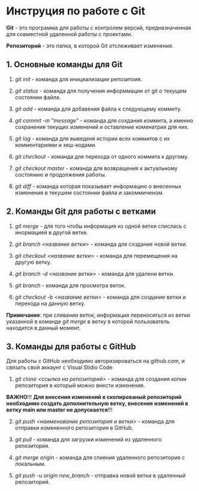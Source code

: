 # Инструция по работе с Git #

**Git** - это программа для работы с контролем версий, предназначенная для совместной удаленной работы с проектами.

**Репозиторий** - это папка, в которой Git отслеживает изменения.

## 1. Основные команды для Git

1. *git init* - команда для инициализации репозитоия.

2. *git status* - команда для получения информмации от git о текущем состоянии файла.

3. *git add* - команда для добавения файла к следующему коммиту.

4. *git commit -m "message"* - команда для сохдания коммита, а именно сохранения текущих изменений и оставление коменатрия для них.

5. *git log* - команда для выведеня истории всех коммитов с их комментариями и хеш-кодами.

6. *git checkout* - команда для перехода от одного коммита к другому.

7. *git checkout master* - команда для возвращения к актуальному состоянию и продолжения работы.

8. *git diff* - команда которая показывает информацию о внесенных изменения в текушем состоянии файла и закоммиченом.

## 2. Команды Git для работы с ветками

1. *git merge* - для того чтобы информация из одной ветки слислась с инормацией в другой ветке.

2. *git branch <название ветки>* - команда для создание новой ветки.

3. *git checkout <название ветки>* - команда для перемещения на другую ветку.

4. *git branch -d <название ветки>* - команда для удалени ветки.

5. *git branch* - команда для просмотра веток.

6. *git checkout -b <название ветки>* - команда для создание ветки и перехода на данную ветку.

**Примечание**: при сливании веток, информация переноситься из ветки указанной в команде *git merge* в ветку в которой пользователь находится в данный момент.

## 3. Команды для работы с GitHub

Для работы с GitHub необходимо авторизироваться на github.com, и связать свой аккаунт с Visual Stidio Code

1. *git clone <ссылка на репозиторий>* - команда для создания копии репозитория в который можно внести изменения.

**ВАЖНО**!!! **Для внесения изменений в скопированый репозиторий необходимо создать дополнительную ветку, внесение изменений в ветку main или master не допускается**!!!

2. *git push <наименование репозитория и ветки>*  - команда для отправки измененного репозитория в GitHub.

3. *git pull* - команда для загрузки изменений из удаленного репозитория.

4. *git merge origin* - команда для слияния удаленного репозитория с локальным.

5. *git push -u origin new_branch* - отправка новой ветки в удаленный репозиторий.
